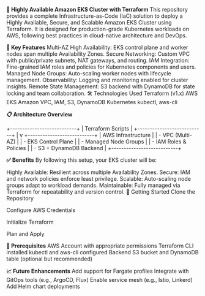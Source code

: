 **🚀 Highly Available Amazon EKS Cluster with Terraform**
This repository provides a complete Infrastructure-as-Code (IaC) solution to deploy a Highly Available, Secure, and Scalable Amazon EKS Cluster using Terraform. It is designed for production-grade Kubernetes workloads on AWS, following best practices in cloud-native architecture and DevOps.

**📌 Key Features**
Multi-AZ High Availability: EKS control plane and worker nodes span multiple Availability Zones.
Secure Networking: Custom VPC with public/private subnets, NAT gateways, and routing.
IAM Integration: Fine-grained IAM roles and policies for Kubernetes components and users.
Managed Node Groups: Auto-scaling worker nodes with lifecycle management.
Observability: Logging and monitoring enabled for cluster insights.
Remote State Management: S3 backend with DynamoDB for state locking and team collaboration.
🛠️ Technologies Used
Terraform (v1.x)
AWS EKS
Amazon VPC, IAM, S3, DynamoDB
Kubernetes
kubectl, aws-cli


**📋 Architecture Overview**

+---------------------------+
|     Terraform Scripts     |
+---------------------------+
            |
            v
+---------------------------+
|     AWS Infrastructure    |
|  - VPC (Multi-AZ)         |
|  - EKS Control Plane      |
|  - Managed Node Groups    |
|  - IAM Roles & Policies   |
|  - S3 + DynamoDB Backend  |
+---------------------------+

**✅ Benefits**
By following this setup, your EKS cluster will be:

Highly Available: Resilient across multiple Availability Zones.
Secure: IAM and network policies enforce least privilege.
Scalable: Auto-scaling node groups adapt to workload demands.
Maintainable: Fully managed via Terraform for repeatability and version control.
🚀 Getting Started
Clone the Repository


Configure AWS Credentials


Initialize Terraform


Plan and Apply


**📎 Prerequisites**
AWS Account with appropriate permissions
Terraform CLI installed
kubectl and aws-cli configured
Backend S3 bucket and DynamoDB table (optional but recommended)


**📈 Future Enhancements**
Add support for Fargate profiles
Integrate with GitOps tools (e.g., ArgoCD, Flux)
Enable service mesh (e.g., Istio, Linkerd)
Add Helm chart deployments
